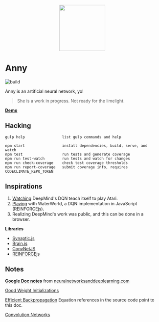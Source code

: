 <p align="center">
  <a href="http://levithomason.github.io/anny/">
    <img height="150" width="150" src="https://raw.githubusercontent.com/levithomason/anny/master/logo.png">
  </a>
</p>

Anny
====
![build](https://codeship.com/projects/e6501e60-0902-0133-c93c-7e3d949a1704/status?branch=master)

Anny is an artificial neural network, yo!
>She is a work in progress.  Not ready for the limelight.

[**Demo**](http://levithomason.github.io/anny/)

## Hacking

```terminal
gulp help                 list gulp commands and help

npm start                 install dependencies, build, serve, and watch
npm test                  run tests and generate coverage
npm run test-watch        run tests and watch for changes
npm run check-coverage    check test coverage thresholds
npm run report-coverage   submit coverage info, requires CODECLIMATE_REPO_TOKEN
```

## Inspirations

1. [Watching](https://www.youtube.com/watch?v=EfGD2qveGdQ) DeepMind's DQN teach itself to play Atari.
2. [Playing](http://cs.stanford.edu/people/karpathy/reinforcejs/waterworld.html) with WaterWorld, a DQN implementation in JavaScript (REINFORCEjs).
3. Realizing DeepMind's work was public, and this can be done in a browser.

**Libraries**

- [Synaptic.js](https://github.com/cazala/synaptic)
- [Brain.js](https://github.com/cazala/synaptic)
- [ConvNetJS](https://github.com/karpathy/convnetjs)
- [REINFORCEjs](https://github.com/karpathy/reinforcejs)

## Notes

[**Google Doc notes**](https://docs.google.com/document/d/1h-G9qqp-xC_ykq-weEIjtk0IvXdmij3tCDRfP75BJUg/edit?usp=sharing) from [neuralnetworksanddeeplearning.com](http://neuralnetworksanddeeplearning.com/)

[Good Weight Initializations](https://plus.google.com/+SoumithChintala/posts/RZfdrRQWL6u)

[Efficient Backpropagation](http://yann.lecun.com/exdb/publis/pdf/lecun-98b.pdf) Equation references in the source code point to this doc.

[Convolution Networks](http://andrew.gibiansky.com/blog/machine-learning/convolutional-neural-networks/)
